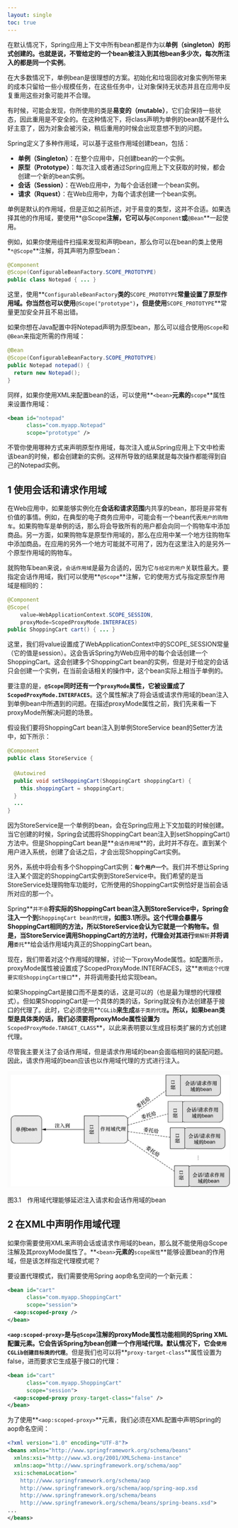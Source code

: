 ```yaml
---
layout: single
toc: true
---
```


在默认情况下，Spring应用上下文中所有bean都是作为以**单例（singleton）**的形式创建的。也就是说，不管给定的一个bean被注入到其他bean多少次，每次所注入的都是**同一个实例**。

在大多数情况下，单例bean是很理想的方案。初始化和垃圾回收对象实例所带来的成本只留给一些小规模任务，在这些任务中，让对象保持无状态并且在应用中反复重用这些对象可能并不合理。

有时候，可能会发现，你所使用的类是**易变的（mutable）**，它们会保持一些状态，因此重用是不安全的。在这种情况下，将class声明为单例的bean就不是什么好主意了，因为对象会被污染，稍后重用的时候会出现意想不到的问题。

Spring定义了多种作用域，可以基于这些作用域创建bean，包括：

- **单例（Singleton）**：在整个应用中，只创建bean的一个实例。
- **原型（Prototype）**：每次注入或者通过Spring应用上下文获取的时候，都会创建一个新的bean实例。
- **会话（Session）**：在Web应用中，为每个会话创建一个bean实例。
- **请求（Rquest）**：在Web应用中，为每个请求创建一个bean实例。

单例是默认的作用域，但是正如之前所述，对于易变的类型，这并不合适。如果选择其他的作用域，要使用**@Scope**注解，它可以与**`@Component`**或**`@Bean`**一起使用。

例如，如果你使用组件扫描来发现和声明bean，那么你可以在bean的类上使用*`*@Scope`**注解，将其声明为原型bean：

```java
@Component
@Scope(ConfigurableBeanFactory.SCOPE_PROTOTYPE)
public class Notepad { ... }
```

这里，使用**`ConfigurableBeanFactory`**类的**`SCOPE_PROTOTYPE`**常量设置了原型作用域。你当然也可以使用**`@Scope("prototype")`**，但是使用**`SCOPE_PROTOTYPE`**常量更加安全并且不易出错。

如果你想在Java配置中将Notepad声明为原型bean，那么可以组合使用`@Scope`和`@Bean`来指定所需的作用域：

```java
@Bean
@Scope(ConfigurableBeanFactory.SCOPE_PROTOTYPE)
public Notepad notepad() {
  return new Notepad();
}
```

同样，如果你使用XML来配置bean的话，可以使用**`<bean>`**元素的**`scope`**属性来设置作用域：

```xml
<bean id="notepad"
      class="com.myapp.Notepad"
      scope="prototype" />
```

不管你使用哪种方式来声明原型作用域，每次注入或从Spring应用上下文中检索该bean的时候，都会创建新的实例。这样所导致的结果就是每次操作都能得到自己的Notepad实例。

## 1 使用会话和请求作用域

在Web应用中，如果能够实例化在**会话和请求范围**内共享的bean，那将是非常有价值的事情。例如，在典型的电子商务应用中，可能会有一个bean代表`用户的购物车`。如果购物车是单例的话，那么将会导致所有的用户都会向同一个购物车中添加商品。另一方面，如果购物车是原型作用域的，那么在应用中某一个地方往购物车中添加商品，在应用的另外一个地方可能就不可用了，因为在这里注入的是另外一个原型作用域的购物车。

就购物车bean来说，`会话作用域`是最为合适的，因为它`与给定的用户`关联性最大。要指定会话作用域，我们可以使用**`@Scope`**注解，它的使用方式与指定原型作用域是相同的：

```java
@Component
@Scope(
    value=WebApplicationContext.SCOPE_SESSION,
    proxyMode=ScopedProxyMode.INTERFACES)
public ShoppingCart cart() { ... }
```

这里，我们将value设置成了WebApplicationContext中的SCOPE_SESSION常量（它的值是session）。这会告诉Spring为Web应用中的每个会话创建一个ShoppingCart。这会创建多个ShoppingCart bean的实例，但是对于给定的会话只会创建一个实例，在当前会话相关的操作中，这个bean实际上相当于单例的。

要注意的是，**`@Scope`**同时还有一个**`proxyMode`**属性，它被设置成了**`ScopedProxyMode.INTERFACES`**。这个属性解决了将会话或请求作用域的bean注入到单例bean中所遇到的问题。在描述proxyMode属性之前，我们先来看一下proxyMode所解决问题的场景。

假设我们要将ShoppingCart bean注入到单例StoreService bean的Setter方法中，如下所示：

```java
@Component
public class StoreService {

  @Autowired
  public void setShoppingCart(ShoppingCart shoppingCart) {
    this.shoppingCart = shoppingCart;
  }
  ...
}
```

因为StoreService是一个单例的bean，会在Spring应用上下文加载的时候创建。当它创建的时候，Spring会试图将ShoppingCart bean注入到setShoppingCart()方法中。但是ShoppingCart bean是**`会话作用域`**的，此时并不存在。直到某个用户进入系统，创建了会话之后，才会出现ShoppingCart实例。

另外，系统中将会有多个ShoppingCart实例：**`每个用户一个`**。我们并不想让Spring注入某个固定的ShoppingCart实例到StoreService中。我们希望的是当StoreService处理购物车功能时，它所使用的ShoppingCart实例恰好是当前会话所对应的那一个。

Spring**`并不会`**将实际的ShoppingCart bean注入到StoreService中，Spring会注入一个到**`ShoppingCart bean的代理`**，如图3.1所示。这个代理会暴露与ShoppingCart相同的方法，所以StoreService会认为它就是一个购物车。但是，当StoreService调用ShoppingCart的方法时，代理会对其进行**`懒解析`**并将调用**`委托`**给会话作用域内真正的ShoppingCart bean。

现在，我们带着对这个作用域的理解，讨论一下proxyMode属性。如配置所示，proxyMode属性被设置成了ScopedProxyMode.INTERFACES，这**`表明这个代理要实现ShoppingCart接口`**，并将调用委托给实现bean。

如果ShoppingCart是接口而不是类的话，这是可以的（也是最为理想的代理模式）。但如果ShoppingCart是一个具体的类的话，Spring就没有办法创建基于接口的代理了。此时，它必须使用**`CGLib`**来生成**`基于类的代理`**。所以，如果bean类型是具体类的话，我们必须要将proxyMode属性设置为**`ScopedProxyMode.TARGET_CLASS`**，以此来表明要以生成目标类扩展的方式创建代理。

尽管我主要关注了会话作用域，但是请求作用域的bean会面临相同的装配问题。因此，请求作用域的bean应该也以作用域代理的方式进行注入。

![图3.1　作用域代理能够延迟注入请求和会话作用域的bean](/assets/img/d206d0ebe8d5ea1ed650dd5e.png)

图3.1　作用域代理能够延迟注入请求和会话作用域的bean

## 2 在XML中声明作用域代理

如果你需要使用XML来声明会话或请求作用域的bean，那么就不能使用@Scope注解及其proxyMode属性了。**`<bean>`**元素的**`scope属性`**能够设置bean的作用域，但是该怎样指定代理模式呢？

要设置代理模式，我们需要使用Spring aop命名空间的一个新元素：

```xml
<bean id="cart"
      class="com.myapp.ShoppingCart"
      scope="session">
  <aop:scoped-proxy />
</bean>
```

**`<aop:scoped-proxy>`**是与**`@Scope`**注解的proxyMode属性功能相同的Spring XML配置元素。它会告诉Spring为bean创建一个作用域代理。默认情况下，它会**`使用CGLib创建目标类的代理`**。但是我们也可以将**`proxy-target-class`**属性设置为false，进而要求它生成基于接口的代理：

```xml
<bean id="cart"
      class="com.myapp.ShoppingCart"
      scope="session">
  <aop:scoped-proxy proxy-target-class="false" />
</bean>
```

为了使用**`<aop:scoped-proxy>`**元素，我们必须在XML配置中声明Spring的aop命名空间：

```xml
<?xml version="1.0" encoding="UTF-8"?>
<beans xmlns="http://www.springframework.org/schema/beans"
  xmlns:xsi="http://www.w3.org/2001/XMLSchema-instance"
  xmlns:aop="http://www.springframework.org/schema/aop"
  xsi:schemaLocation="
    http://www.springframework.org/schema/aop
    http://www.springframework.org/schema/aop/spring-aop.xsd
    http://www.springframework.org/schema/beans
    http://www.springframework.org/schema/beans/spring-beans.xsd">
...
</beans>
```